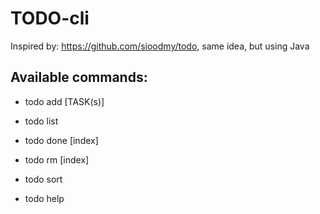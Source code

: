 # TODO-cli

Inspired by: https://github.com/sioodmy/todo, same idea, but using Java

## Available commands:

* todo add [TASK(s)]

* todo list

* todo done [index]

* todo rm [index]

* todo sort

* todo help
